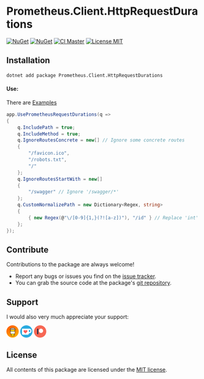 # Prometheus.Client.HttpRequestDurations

[![NuGet](https://img.shields.io/nuget/v/Prometheus.Client.HttpRequestDurations.svg)](https://www.nuget.org/packages/Prometheus.Client.HttpRequestDurations)
[![NuGet](https://img.shields.io/nuget/dt/Prometheus.Client.HttpRequestDurations.svg)](https://www.nuget.org/packages/Prometheus.Client.HttpRequestDurations)
[![CI Master](https://github.com/PrometheusClientNet/Prometheus.Client.HttpRequestDurations/actions/workflows/master.yml/badge.svg)](https://github.com/PrometheusClientNet/Prometheus.Client.HttpRequestDurations/actions/workflows/master.yml)
[![License MIT](https://img.shields.io/badge/license-MIT-green.svg)](https://opensource.org/licenses/MIT) 

## Installation
```shell script
dotnet add package Prometheus.Client.HttpRequestDurations
```

#### Use:

There are [Examples](https://github.com/PrometheusClientNet/Prometheus.Client.Examples/tree/master/HttpRequestDurations)

```c#
app.UsePrometheusRequestDurations(q =>
{
    q.IncludePath = true;
    q.IncludeMethod = true;
    q.IgnoreRoutesConcrete = new[] // Ignore some concrete routes
    {
        "/favicon.ico",
        "/robots.txt",
        "/"
    };
    q.IgnoreRoutesStartWith = new[]
    {
        "/swagger" // Ignore '/swagger/*'
    };
    q.CustomNormalizePath = new Dictionary<Regex, string>
    {
        { new Regex(@"\/[0-9]{1,}(?![a-z])"), "/id" } // Replace 'int' in Route
    };
});
```

## Contribute

Contributions to the package are always welcome!

* Report any bugs or issues you find on the [issue tracker](https://github.com/PrometheusClientNet/Prometheus.Client.HttpRequestDurations/issues).
* You can grab the source code at the package's [git repository](https://github.com/PrometheusClientNet/Prometheus.Client.HttpRequestDurations).

## Support

I would also very much appreciate your support:

<a href="https://www.buymeacoffee.com/phnx47"><img width="32px" src="https://raw.githubusercontent.com/phnx47/files/master/button-sponsors/bmac0.png" alt="Buy Me A Coffee"></a>
<a href="https://ko-fi.com/phnx47"><img width="32px" src="https://raw.githubusercontent.com/phnx47/files/master/button-sponsors/kofi0.png" alt="Support me on ko-fi"></a>
<a href="https://www.patreon.com/phnx47"><img width="32px" src="https://raw.githubusercontent.com/phnx47/files/master/button-sponsors/patreon0.png" alt="Support me on Patreon"></a>
## License

All contents of this package are licensed under the [MIT license](https://opensource.org/licenses/MIT).


